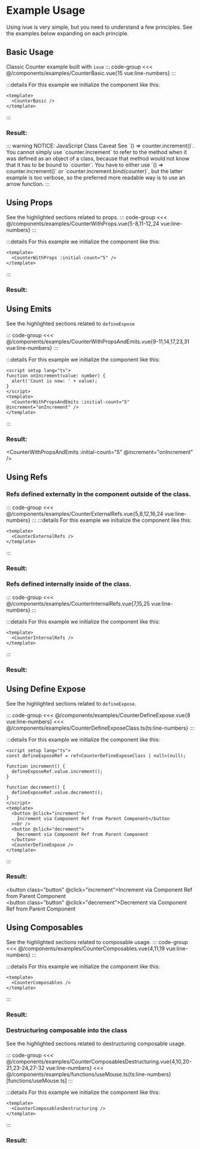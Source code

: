 <style>
  .button { 
    padding: 5px 10px; 
    border-color: var(--vp-custom-block-details-border);
    color: var(--vp-custom-block-details-text);
    background-color: var(--vp-custom-block-details-bg);
    border-radius: 5px;  
    margin-bottom: 2px;
    transition: 0.5s;
  }
  .button:hover { 
    opacity: 0.8;
  }
  .button:active { 
    opacity:0.9;
  }
</style>
<script setup lang="ts">
import { ref } from 'vue';

import CounterBasic from '../components/examples/CounterBasic.vue'
import CounterWithProps from '../components/examples/CounterWithProps.vue'
import CounterWithPropsAndEmits from '../components/examples/CounterWithPropsAndEmits.vue'
import CounterDefineExpose from '../components/examples/CounterDefineExpose.vue'
import CounterDefineExposeClass from '../components/examples/CounterDefineExposeClass'
import CounterExternalRefs from '../components/examples/CounterExternalRefs.vue'
import CounterInternalRefs from '../components/examples/CounterInternalRefs.vue'
import CounterComposables from '../components/examples/CounterComposables.vue'
import CounterComposablesDestructuring from '../components/examples/CounterComposablesDestructuring.vue'

// <For CounterWithPropsAndEmits example start>
function onIncrement(value: number) {
  alert('Count is now: ' + value);
}
// </For CounterWithPropsAndEmits example end>

// <For CounterDefineExpose example start>
const defineExposeRef = ref<CounterDefineExposeClass | null>(null);

function increment() {
  defineExposeRef.value.increment();
}

function decrement() {
  defineExposeRef.value.decrement();
}
// </For CounterDefineExpose example end>

</script>

# Example Usage

Using ivue is very simple, but you need to understand a few principles. See the examples below expanding on each principle.

## Basic Usage

Classic Counter example built with `ivue`
::: code-group
<<< @/components/examples/CounterBasic.vue{15 vue:line-numbers}
:::

:::details For this example we initialize the component like this:
```vue
<template>
  <CounterBasic />
</template>
```
:::

### Result:

<CounterBasic />
::: warning NOTICE: JavaScript Class Caveat
 See `() => counter.increment()`. You cannot simply use `counter.increment` to refer to the method when it was defined as an object of a class, because that method would not know that it has to be bound to `counter`. You have to either use `() => counter.increment()` or `counter.increment.bind(counter)`, but the latter example is too verbose, so the preferred more readable way is to use an arrow function.
:::

## Using Props

See the highlighted sections related to props.
::: code-group
<<< @/components/examples/CounterWithProps.vue{5-8,11-12,24 vue:line-numbers}
:::

:::details For this example we initialize the component like this:
```vue
<template>
  <CounterWithProps :initial-count="5" />
</template>
```
:::

### Result:

<CounterWithProps :initial-count="5" />

## Using Emits

See the highlighted sections related to `defineExpose`

::: code-group
<<< @/components/examples/CounterWithPropsAndEmits.vue{9-11,14,17,23,31 vue:line-numbers}
:::

:::details For this example we initialize the component like this:
```vue
<script setup lang="ts">
function onIncrement(value: number) {
  alert('Count is now: ' + value);
}
</script>
<template>
  <CounterWithPropsAndEmits :initial-count="5" @increment="onIncrement" />
</template>
```
:::

### Result:

<CounterWithPropsAndEmits :initial-count="5" @increment="onIncrement" />

## Using Refs

### Refs defined externally in the component outside of the class.

::: code-group
<<< @/components/examples/CounterExternalRefs.vue{5,8,12,16,24 vue:line-numbers}
:::
:::details For this example we initialize the component like this:

```vue
<template>
  <CounterExternalRefs />
</template>
```

:::

### Result:

<CounterExternalRefs />

### Refs defined internally inside of the class.

::: code-group
<<< @/components/examples/CounterInternalRefs.vue{7,15,25 vue:line-numbers}
:::

:::details For this example we initialize the component like this:

```vue
<template>
  <CounterInternalRefs />
</template>
```
:::

### Result:

<CounterInternalRefs />

## Using Define Expose

See the highlighted sections related to `defineExpose`.

::: code-group
<<< @/components/examples/CounterDefineExpose.vue{8 vue:line-numbers}
<<< @/components/examples/CounterDefineExposeClass.ts{ts:line-numbers}
:::

:::details For this example we initialize the component like this:
```vue
<script setup lang="ts">
const defineExposeRef = ref<CounterDefineExposeClass | null>(null);

function increment() {
  defineExposeRef.value.increment();
}

function decrement() {
  defineExposeRef.value.decrement();
}
</script>
<template>
  <button @click="increment">
    Increment via Component Ref from Parent Component</button
  ><br />
  <button @click="decrement">
    Decrement via Component Ref from Parent Component
  </button>
  <CounterDefineExpose />
</template>
```
:::

### Result:

<button class="button" @click="increment">Increment via Component Ref from Parent Component</button><br />
<button class="button" @click="decrement">Decrement via Component Ref from Parent Component</button>
<CounterDefineExpose ref="defineExposeRef" />

## Using Composables

See the highlighted sections related to composable usage.
::: code-group
<<< @/components/examples/CounterComposables.vue{4,11,19 vue:line-numbers}
:::

:::details For this example we initialize the component like this:
```vue
<template>
  <CounterComposables />
</template>
```
:::

### Result:
<CounterComposables />

### Destructuring composable into the class
See the highlighted sections related to destructuring composable usage.

::: code-group
<<< @/components/examples/CounterComposablesDestructuring.vue{4,10,20-21,23-24,27-32 vue:line-numbers}
<<< @/components/examples/functions/useMouse.ts{ts:line-numbers} [functions/useMouse.ts]
:::

:::details For this example we initialize the component like this:
```vue
<template>
  <CounterComposablesDestructuring />
</template>
```
:::

### Result:
<CounterComposablesDestructuring />
